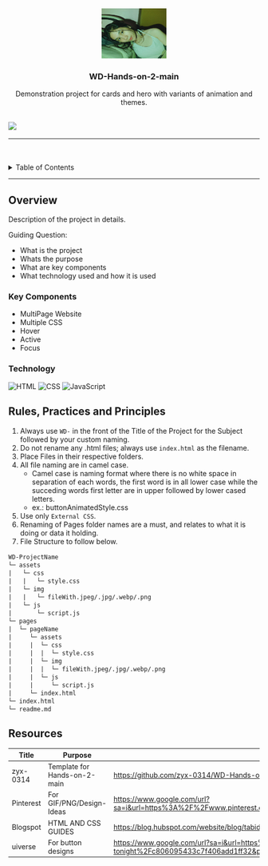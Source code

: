 <a name="readme-top">

<br/>

<br />
<div align="center">
  <a href="https://github.com/ValerieCA/">
  <!-- TODO: If you want to add logo or banner you can add it here -->
    <img src="./assets/img/valeriepic.jpg" width="130" height="100">
  </a>
<!-- TODO: Change Title to the name of the title of your Project -->
  <h3 align="center">WD-Hands-on-2-main</h3>
</div>
<!-- TODO: Make a short description -->
<div align="center">
 Demonstration project for cards and hero with variants of animation and themes.
</div>

<br />

<!-- TODO: Change the zyx-0314 into your github username  -->
<!-- TODO: Change the WD-Template-Project into the same name of your folder -->
![](https://visit-counter.vercel.app/counter.png?page=ValerieCA/WD-Hands-on-2-main)

---

<br />
<br />

<!-- TODO: If you want to add more layers for your readme -->
<details>
  <summary>Table of Contents</summary>
  <ol>
    <li>
      <a href="#overview">Overview</a>
      <ol>
        <li>
          <a href="#key-components">Key Components</a>
        </li>
        <li>
          <a href="#technology">Technology</a>
        </li>
      </ol>
    </li>
    <li>
      <a href="#rule,-practices-and-principles">Rules, Practices and Principles</a>
    </li>
    <li>
      <a href="#resources">Resources</a>
    </li>
  </ol>
</details>

---

## Overview

<!-- TODO: To be changed -->
<!-- The following are just sample -->
Description of the project in details.

Guiding Question:
- What is the project
- Whats the purpose
- What are key components
- What technology used and how it is used

### Key Components
<!-- TODO: List of Key Components -->
<!-- The following are just sample -->
- MultiPage Website
- Multiple CSS
- Hover
- Active
- Focus

### Technology
<!-- TODO: List of Technology Used -->
![HTML](https://img.shields.io/badge/HTML-E34F26?style=for-the-badge&logo=html5&logoColor=white)
![CSS](https://img.shields.io/badge/CSS-1572B6?style=for-the-badge&logo=css3&logoColor=white)
![JavaScript](https://img.shields.io/badge/JavaScript-F7DF1E?style=for-the-badge&logo=javascript&logoColor=white)

## Rules, Practices and Principles
1. Always use `WD-` in the front of the Title of the Project for the Subject followed by your custom naming.
2. Do not rename any .html files; always use `index.html` as the filename.
3. Place Files in their respective folders.
4. All file naming are in camel case.
   - Camel case is naming format where there is no white space in separation of each words, the first word is in all lower case while the succeding words first letter are in upper followed by lower cased letters.
   - ex.: buttonAnimatedStyle.css
5. Use only `External CSS`.
6. Renaming of Pages folder names are a must, and relates to what it is doing or data it holding.
7. File Structure to follow below.

```
WD-ProjectName
└─ assets
|   └─ css
|   |   └─ style.css
|   └─ img
|   |   └─ fileWith.jpeg/.jpg/.webp/.png
|   └─ js
|       └─ script.js
└─ pages
|  └─ pageName
|     └─ assets
|     |  └─ css
|     |  |  └─ style.css
|     |  └─ img
|     |  |  └─ fileWith.jpeg/.jpg/.webp/.png
|     |  └─ js
|     |     └─ script.js
|     └─ index.html
└─ index.html
└─ readme.md
```

## Resources

<!-- TODO: Add References -->
| Title | Purpose | Link |
|-|-|-|
| zyx-0314  | Template for Hands-on-2-main | https://github.com/zyx-0314/WD-Hands-on-2.git |
| Pinterest | For GIF/PNG/Design-Ideas | https://www.google.com/url?sa=i&url=https%3A%2F%2Fwww.pinterest.com%2Fpin%2F704320829217793167%2F&psig=AOvVaw0lOPo1H3ZKLkBHnHV1XK2F&ust=1719067901224000&source=images&cd=vfe&opi=89978449&ved=0CBAQjRxqFwoTCLDz74757IYDFQAAAAAdAAAAABAw |
| Blogspot  | HTML AND CSS GUIDES | https://blog.hubspot.com/website/blog/tabid/6307/bid/19727/easy-html-tricks-for-the-non-technical-marketer.aspx#:~:text=To%20make%20a%20horizontal%20line%20in%20HTML%2C%20use%20the%20%3Chr,not%20have%20a%20closing%20tag.|
| uiverse  | For button designs | https://www.google.com/url?sa=i&url=https%3A%2F%2Fwww.sportingnews.com%2Fus%2Fnba%2Fnews%2Fseason-tournament-different-courts-designs-tonight%2Fc806095433c7f406add1ff32&psig=AOvVaw02rxpkVDk2vzPXnoPtn1MO&ust=1719080454068000&source=images&cd=vfe&opi=89978449&ved=0CBAQjRxqFwoTCMj_vPGn7YYDFQAAAAAdAAAAABAT |



